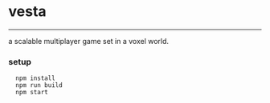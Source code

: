# vesta 
---------
a scalable multiplayer game set in a voxel world.

### setup 
```
  npm install
  npm run build
  npm start
```